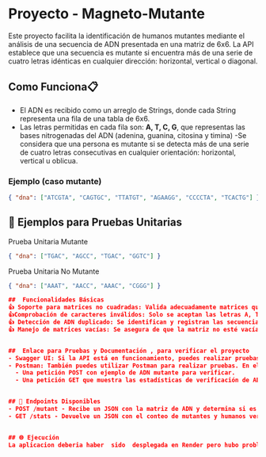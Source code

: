 # Proyecto  - Magneto-Mutante 

Este proyecto facilita la identificación de humanos mutantes mediante el análisis de una secuencia de ADN presentada en una matriz de 6x6. La API establece que una secuencia es mutante si encuentra más de una serie de cuatro letras idénticas en cualquier dirección: horizontal, vertical o diagonal.

##  Como Funciona📋 

- El ADN es recibido como un arreglo de Strings, donde cada String representa una fila de una tabla de 6x6.
- Las letras permitidas en cada fila son: **A, T, C, G**, que representas las bases nitrogenadas del ADN (adenina, guanina, citosina y timina) 
-Se considera que una persona es mutante si se detecta más de una serie de cuatro letras consecutivas en cualquier orientación: horizontal, vertical u oblicua.

### Ejemplo  (caso mutante)

```json
{ "dna": ["ATCGTA", "CAGTGC", "TTATGT", "AGAAGG", "CCCCTA", "TCACTG"] } 
```

## 🧪 Ejemplos para Pruebas Unitarias
Prueba Unitaria Mutante

```json
{ "dna": ["TGAC", "AGCC", "TGAC", "GGTC"] }
```
Prueba Unitaria No Mutante
```json
{ "dna": ["AAAT", "AACC", "AAAC", "CGGG"] }

##  Funcionalidades Básicas
👍 Soporte para matrices no cuadradas: Valida adecuadamente matrices que no son de 6x6.
👍Comprobación de caracteres inválidos: Solo se aceptan las letras A, T, C y G en la secuencia de ADN.
👍 Detección de ADN duplicado: Se identifican y registran las secuencias de ADN que ya están en la base de datos.
👍 Manejo de matrices vacías: Se asegura de que la matriz no esté vacía antes de comenzar el análisis.


##  Enlace para Pruebas y Documentación , para verificar el proyecto 
- Swagger UI: Si la API está en funcionamiento, puedes realizar pruebas en http://localhost:8080/swagger-ui/index.html#/stats-controller/getStats
- Postman: También puedes utilizar Postman para realizar pruebas. En el proyecto, se incluye el archivo ParcialMagneto.postman_collection.json que contiene:
  - Una petición POST con ejemplo de ADN mutante para verificar.
  - Una petición GET que muestra las estadísticas de verificación de ADN.


## 📌 Endpoints Disponibles
- POST /mutant - Recibe un JSON con la matriz de ADN y determina si es mutante, si lo es tirara como respuesta un true y si no un false.
- GET /stats - Devuelve un JSON con el conteo de mutantes y humanos verificados indicando cuantos humanos , cuantos mutantes y el ratio .


## 🌐 Ejecución
La aplicacion deberia haber  sido  desplegada en Render pero hubo problemas [FOTO RENDER] y intentamos con la otra pagina pero nos dice que hay un problema con la CPU


    
